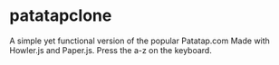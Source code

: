 # patatapclone
A simple yet functional version of the popular Patatap.com
Made with Howler.js and Paper.js.
Press the a-z on the keyboard.
